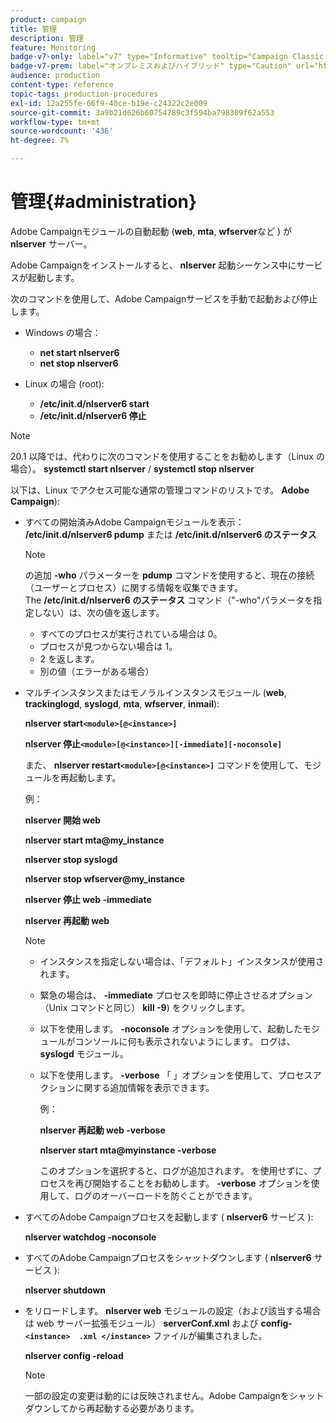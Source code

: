 ```yaml
---
product: campaign
title: 管理
description: 管理
feature: Monitoring
badge-v7-only: label="v7" type="Informative" tooltip="Campaign Classic v7 にのみ適用されます"
badge-v7-prem: label="オンプレミスおよびハイブリッド" type="Caution" url="https://experienceleague.adobe.com/docs/campaign-classic/using/installing-campaign-classic/architecture-and-hosting-models/hosting-models-lp/hosting-models.html?lang=ja" tooltip="オンプレミスデプロイメントとハイブリッドデプロイメントにのみ適用されます"
audience: production
content-type: reference
topic-tags: production-procedures
exl-id: 12a255fe-66f9-40ce-b19e-c24322c2e009
source-git-commit: 3a9b21d626b60754789c3f594ba798309f62a553
workflow-type: tm+mt
source-wordcount: '436'
ht-degree: 7%

---
```


# 管理{#administration}



Adobe Campaignモジュールの自動起動 (**web**, **mta**, **wfserver**&#x200B;など ) が **nlserver** サーバー。

Adobe Campaignをインストールすると、 **nlserver** 起動シーケンス中にサービスが起動します。

次のコマンドを使用して、Adobe Campaignサービスを手動で起動および停止します。

* Windows の場合：

   * **net start nlserver6**
   * **net stop nlserver6**

* Linux の場合 (root):

   * **/etc/init.d/nlserver6 start**
   * **/etc/init.d/nlserver6 停止**

>[!NOTE]
>
>20.1 以降では、代わりに次のコマンドを使用することをお勧めします（Linux の場合）。 **systemctl start nlserver** / **systemctl stop nlserver**

以下は、Linux でアクセス可能な通常の管理コマンドのリストです。 **Adobe Campaign**):

* すべての開始済みAdobe Campaignモジュールを表示： **/etc/init.d/nlserver6 pdump** または **/etc/init.d/nlserver6 のステータス**

  >[!NOTE]
  >
  >の追加 **-who** パラメーターを **pdump** コマンドを使用すると、現在の接続（ユーザーとプロセス）に関する情報を収集できます。\
  >The **/etc/init.d/nlserver6 のステータス** コマンド（&quot;-who&quot;パラメータを指定しない）は、次の値を返します。
  >
  >    * すべてのプロセスが実行されている場合は 0。
  >    * プロセスが見つからない場合は 1。
  >    * 2 を返します。
  >    * 別の値（エラーがある場合）
  >

* マルチインスタンスまたはモノラルインスタンスモジュール (**web**, **trackinglogd**, **syslogd**, **mta**, **wfserver**, **inmail**):

  **nlserver start`<module>[@<instance>]`**

  **nlserver 停止`<module>[@<instance>][-immediate][-noconsole]`**

  また、 **nlserver restart`<module>[@<instance>]`** コマンドを使用して、モジュールを再起動します。

  例：

  **nlserver 開始 web**

  **nlserver start mta@my_instance**

  **nlserver stop syslogd**

  **nlserver stop wfserver@my_instance**

  **nlserver 停止 web -immediate**

  **nlserver 再起動 web**

  >[!NOTE]
  >
  >* インスタンスを指定しない場合は、「デフォルト」インスタンスが使用されます。
  >* 緊急の場合は、 **-immediate** プロセスを即時に停止させるオプション（Unix コマンドと同じ） **kill -9**) をクリックします。
  >* 以下を使用します。 **-noconsole** オプションを使用して、起動したモジュールがコンソールに何も表示されないようにします。 ログは、 **syslogd** モジュール。
  >* 以下を使用します。 **-verbose** 「 」オプションを使用して、プロセスアクションに関する追加情報を表示できます。
  >
  >   例：
  >
  >   **nlserver 再起動 web -verbose**
  >
  >   **nlserver start mta@myinstance -verbose**
  >
  >   このオプションを選択すると、ログが追加されます。 を使用せずに、プロセスを再び開始することをお勧めします。 **-verbose** オプションを使用して、ログのオーバーロードを防ぐことができます。

* すべてのAdobe Campaignプロセスを起動します ( **nlserver6** サービス ):

  **nlserver watchdog -noconsole**

* すべてのAdobe Campaignプロセスをシャットダウンします ( **nlserver6** サービス ):

  **nlserver shutdown**

* をリロードします。 **nlserver web** モジュールの設定（および該当する場合は web サーバー拡張モジュール） **serverConf.xml** および **config-`<instance>  .xml </instance>`** ファイルが編集されました。

  **nlserver config -reload**

  >[!NOTE]
  >
  >一部の設定の変更は動的には反映されません。Adobe Campaignをシャットダウンしてから再起動する必要があります。
